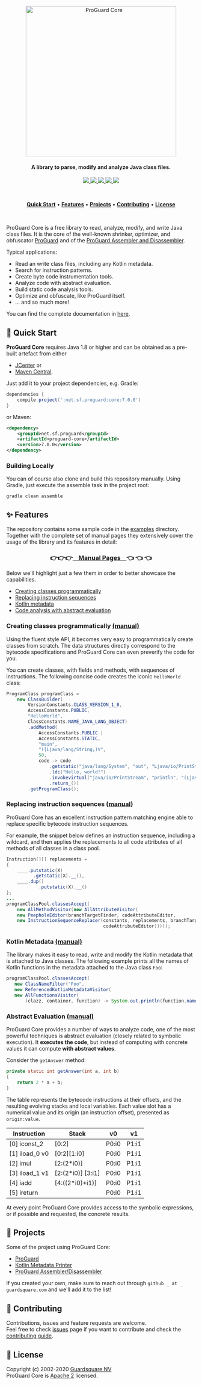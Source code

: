 <p align="center">
  <a href="https://www.guardsquare.com/en/products/proguard">
    <img
      src="https://mma.prnewswire.com/media/750323/ProGuard_Logo.jpg?p=publish"
      alt="ProGuard Core" width="400">
  </a>
</p>

<h4 align="center">A library to parse, modify and analyze Java class files.</h4>

<!-- Badges -->
<p align="center">
  <!-- CI -->
  <a href="https://github.com/Guardsquare/proguard-core/actions?query=workflow%3A%22Continuous+Integration%22">
    <img src="https://github.com/Guardsquare/proguard-core/workflows/Continuous%20Deployment/badge.svg?branch=github-workflow">
  </a>

  <!-- Github version -->
  <a href="./releases">
    <img src="https://img.shields.io/github/v/release/guardsquare/proguard-core">
  </a>

  <!-- Maven -->
  <a href="https://search.maven.org/search?q=g:net.sf.proguard">
    <img src="https://img.shields.io/maven-central/v/net.sf.proguard/proguard-parent">
  </a>

  <!-- License -->
  <a href="./LICENSE">
    <img src="https://img.shields.io/github/license/guardsquare/proguard-core">
  </a>

  <!-- Twitter -->
  <a href="https://twitter.com/Guardsquare">
    <img src="https://img.shields.io/twitter/follow/guardsquare?style=social">
  </a>

</p>

<br />
<p align="center">
  <a href="#-quick-start"><b>Quick Start</b></a> •
  <a href="#-features"><b>Features</b></a> •
  <a href="#-projects"><b>Projects</b></a> •
  <a href="#-contributing"><b>Contributing</b></a> •
  <a href="#-license"><b>License</b></a>
</p>
<br />

ProGuard Core is a free library to read, analyze, modify, and write Java class
files. It is the core of the well-known shrinker, optimizer, and obfuscator
[ProGuard](https://www.guardsquare.com/proguard) and of the [ProGuard
Assembler and Disassembler](https://github.com/guardsquare/proguard-assembler).

Typical applications:

- Read an write class files, including any Kotlin metadata.
- Search for instruction patterns.
- Create byte code instrumentation tools.
- Analyze code with abstract evaluation.
- Build static code analysis tools.
- Optimize and obfuscate, like ProGuard itself.
- ... and so much more!

You can find the complete documentation in [here](docs/md).

## 🚀 Quick Start

**ProGuard Core** requires Java 1.8 or higher and can be obtained as a pre-built
artefact from either

- [JCenter](https://bintray.com/guardsquare/proguard) or
- [Maven Central](https://search.maven.org/search?q=g:net.sf.proguard).

Just add it to your project dependencies, e.g. Gradle:

```gradle
dependencies {
    compile project(':net.sf.proguard:core:7.0.0')
}
```
or Maven:

```xml
<dependency>
    <groupId>net.sf.proguard</groupId>
    <artifactId>proguard-core</artifactId>
    <version>7.0.0</version>
</dependency>
```

### Building Locally
You can of course also clone and build this repository manually. Using Gradle,
just execute the assemble task in the project root:

```shell
gradle clean assemble
```

## ✨ Features

The repository contains some sample code in the [examples]() directory.
Together with the complete set of manual pages they extensively cover the usage
of the library and its features in detail:

<h3 align="center">
👉👉👉<a href="">&nbsp;&nbsp;&nbsp; Manual Pages &nbsp;&nbsp;&nbsp;</a>👈 👈 👈 
</h3>

Below we'll highlight just a few them in order to better showcase the
capabilities.

- [Creating classes programmatically](#creating-classes-programmatically-manual)
- [Replacing instruction sequences](#replacing-instruction-sequences-manual)
- [Kotlin metadata](#kotlin-metadata-manual)
- [Code analysis with abstract evaluation](#abstract-evaluation-manual)

### Creating classes programmatically [(manual)](blaat)

Using the fluent style API, it becomes very easy to programmatically create
classes from scratch. The data structures directly correspond to the bytecode
specifications and ProGuard Core can even preverify the code for you.

You can create classes, with fields and methods, with sequences of
instructions. The following concise code creates the iconic `HelloWorld` class:

```java
ProgramClass programClass =
    new ClassBuilder(
        VersionConstants.CLASS_VERSION_1_8,
        AccessConstants.PUBLIC,
        "HelloWorld",
        ClassConstants.NAME_JAVA_LANG_OBJECT)
        .addMethod(
            AccessConstants.PUBLIC |
            AccessConstants.STATIC,
            "main",
            "([Ljava/lang/String;)V",
            50,
            code -> code
                .getstatic("java/lang/System", "out", "Ljava/io/PrintStream;")
                .ldc("Hello, world!")
                .invokevirtual("java/io/PrintStream", "println", "(Ljava/lang/String;)V")
                .return_())
        .getProgramClass();
```

### Replacing instruction sequences ([manual](blaat))

ProGuard Core has an excellent instruction pattern matching engine able to
replace specific bytecode instruction sequences.

For example, the snippet below defines an instruction sequence, including a
wildcard, and then applies the replacements to all code attributes of all
methods of all classes in a class pool.

```java
Instruction[][] replacements =
{
	____.putstatic(X)
          .getstatic(X).__(),
	____.dup()
    	    .putstatic(X).__()
};
...
programClassPool.classesAccept(
	new AllMethodVisitor(new AllAttributeVisitor(
	new PeepholeEditor(branchTargetFinder, codeAttributeEditor,
	new InstructionSequenceReplacer(constants, replacements, branchTargetFinder,
                                    codeAttributeEditor)))));
```

### Kotlin Metadata [(manual)](blaat)

The library makes it easy to read, write and modify the Kotlin metadata that is
attached to Java classes. The following example prints all the names of Kotlin
functions in the metadata attached to the Java class `Foo`:

```java
programClassPool.classesAccept(
   new ClassNameFilter("Foo",
   new ReferencedKotlinMetadataVisitor(
   new AllFunctionsVisitor(
       (clazz, container, function) -> System.out.println(function.name)))));
```

### Abstract Evaluation [(manual)](blaat)

ProGuard Core provides a number of ways to analyze code, one of the most
powerful techniques is abstract evaluation (closely related to symbolic
execution). It **executes the code**, but instead of computing with concrete values
it can compute **with abstract values**.

Consider the `getAnswer` method:

```java
private static int getAnswer(int a, int b)
{
    return 2 * a + b;
}
```

The table represents the bytecode instructions at their
offsets, and the resulting evolving stacks and local variables.  Each value
slot has a numerical value and its origin (an instruction offset), presented as
`origin:value`.

| Instruction      | Stack             | v0    | v1    |
|------------------|-------------------|-------|-------|
| [0] iconst_2     | [0:2]             | P0:i0 | P1:i1 |
| [1] iload_0 v0   | [0:2][1:i0]       | P0:i0 | P1:i1 |
| [2] imul         | [2:(2*i0)]        | P0:i0 | P1:i1 |
| [3] iload_1 v1   | [2:(2*i0)] [3:i1] | P0:i0 | P1:i1 |
| [4] iadd         | [4:((2*i0)+i1)]   | P0:i0 | P1:i1 |
| [5] ireturn      |                   | P0:i0 | P1:i1 |

At every point ProGuard Core provides access to the symbolic expressions, or
if possible and requested, the concrete results.

## 🚧 Projects

Some of the project using ProGuard Core:

- [ProGuard]()
- [Kotlin Metadata Printer]()
- [ProGuard Assembler/Disassembler]()

If you created your own, make sure to reach out through `github _ at _
guardsquare.com` and we'll add it to the list!

## 🤝 Contributing

Contributions, issues and feature requests are welcome.  
Feel free to check [issues](./issues) page if you want to contribute and check
the [contributing guide](./blob/master/CONTRIBUTING.md).

## 📝 License

Copyright (c) 2002-2020 [Guardsquare NV](https://www.guardsquare.com/)  
ProGuard Core is [Apache 2](./blob/master/LICENSE) licensed.
